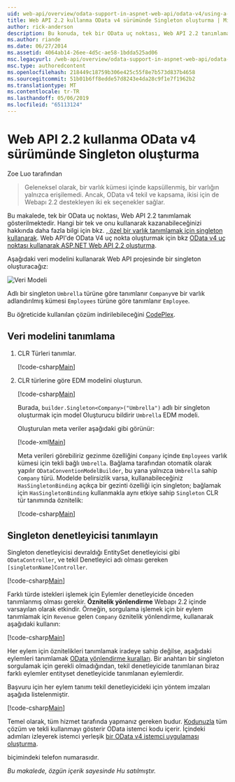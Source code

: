 ```yaml
---
uid: web-api/overview/odata-support-in-aspnet-web-api/odata-v4/using-a-singleton-in-an-odata-endpoint-in-web-api-22
title: Web API 2.2 kullanma OData v4 sürümünde Singleton oluşturma | Microsoft Docs
author: rick-anderson
description: Bu konuda, tek bir OData uç noktası, Web API 2.2 tanımlamak gösterilmektedir.
ms.author: riande
ms.date: 06/27/2014
ms.assetid: 4064ab14-26ee-4d5c-ae58-1bdda525ad06
msc.legacyurl: /web-api/overview/odata-support-in-aspnet-web-api/odata-v4/using-a-singleton-in-an-odata-endpoint-in-web-api-22
msc.type: authoredcontent
ms.openlocfilehash: 218449c18759b306e425c55f8e7b573d837b4658
ms.sourcegitcommit: 51b01b6ff8edde57d8243e4da28c9f1e7f1962b2
ms.translationtype: MT
ms.contentlocale: tr-TR
ms.lasthandoff: 05/06/2019
ms.locfileid: "65113124"
---
```

# <a name="create-a-singleton-in-odata-v4-using-web-api-22"></a>Web API 2.2 kullanma OData v4 sürümünde Singleton oluşturma

Zoe Luo tarafından

> Geleneksel olarak, bir varlık kümesi içinde kapsüllenmiş, bir varlığın yalnızca erişilemedi. Ancak, OData v4 tekil ve kapsama, ikisi için de Webapı 2.2 destekleyen iki ek seçenekler sağlar.

Bu makalede, tek bir OData uç noktası, Web API 2.2 tanımlamak gösterilmektedir. Hangi bir tek ve onu kullanarak kazanabileceğinizi hakkında daha fazla bilgi için bkz. [, özel bir varlık tanımlamak için singleton kullanarak](https://blogs.msdn.com/b/odatateam/archive/2014/03/05/use-singleton-to-define-your-special-entity.aspx). Web API'de OData V4 uç nokta oluşturmak için bkz [OData v4 uç noktası kullanarak ASP.NET Web API 2.2 oluşturma](create-an-odata-v4-endpoint.md). 

Aşağıdaki veri modelini kullanarak Web API projesinde bir singleton oluşturacağız:

![Veri Modeli](using-a-singleton-in-an-odata-endpoint-in-web-api-22/_static/image1.png)

Adlı bir singleton `Umbrella` türüne göre tanımlanır `Company`ve bir varlık adlandırılmış kümesi `Employees` türüne göre tanımlanır `Employee`.

Bu öğreticide kullanılan çözüm indirilebileceğini [CodePlex](http://aspnet.codeplex.com/sourcecontrol/latest#Samples/WebApi/OData/v4/ODataSingletonSample/).

## <a name="define-the-data-model"></a>Veri modelini tanımlama

1. CLR Türleri tanımlar.

    [!code-csharp[Main](using-a-singleton-in-an-odata-endpoint-in-web-api-22/samples/sample1.cs)]
2. CLR türlerine göre EDM modelini oluşturun.

    [!code-csharp[Main](using-a-singleton-in-an-odata-endpoint-in-web-api-22/samples/sample2.cs)]

    Burada, `builder.Singleton<Company>("Umbrella")` adlı bir singleton oluşturmak için model Oluşturucu bildirir `Umbrella` EDM modeli.

    Oluşturulan meta veriler aşağıdaki gibi görünür:

    [!code-xml[Main](using-a-singleton-in-an-odata-endpoint-in-web-api-22/samples/sample3.xml)]

    Meta verileri görebiliriz gezinme özelliğini `Company` içinde `Employees` varlık kümesi için tekli bağlı `Umbrella`. Bağlama tarafından otomatik olarak yapılır `ODataConventionModelBuilder`, bu yana yalnızca `Umbrella` sahip `Company` türü. Modelde belirsizlik varsa, kullanabileceğiniz `HasSingletonBinding` açıkça bir gezinti özelliği için singleton; bağlamak için `HasSingletonBinding` kullanmakla aynı etkiye sahip `Singleton` CLR tür tanımında öznitelik:

    [!code-csharp[Main](using-a-singleton-in-an-odata-endpoint-in-web-api-22/samples/sample4.cs)]

## <a name="define-the-singleton-controller"></a>Singleton denetleyicisi tanımlayın

Singleton denetleyicisi devraldığı EntitySet denetleyicisi gibi `ODataController`, ve tekil Denetleyici adı olması gereken `[singletonName]Controller`.

[!code-csharp[Main](using-a-singleton-in-an-odata-endpoint-in-web-api-22/samples/sample5.cs)]

Farklı türde istekleri işlemek için Eylemler denetleyicide önceden tanımlanmış olması gerekir. **Öznitelik yönlendirme** Webapı 2.2 içinde varsayılan olarak etkindir. Örneğin, sorgulama işlemek için bir eylem tanımlamak için `Revenue` gelen `Company` öznitelik yönlendirme, kullanarak aşağıdaki kullanın:

[!code-csharp[Main](using-a-singleton-in-an-odata-endpoint-in-web-api-22/samples/sample6.cs)]

Her eylem için öznitelikleri tanımlamak iradeye sahip değilse, aşağıdaki eylemleri tanımlamak [OData yönlendirme kuralları](../odata-routing-conventions.md). Bir anahtarı bir singleton sorgulamak için gerekli olmadığından, tekil denetleyicide tanımlanan biraz farklı eylemler entityset denetleyicide tanımlanan eylemlerdir.

Başvuru için her eylem tanımı tekil denetleyicideki için yöntem imzaları aşağıda listelenmiştir.

[!code-csharp[Main](using-a-singleton-in-an-odata-endpoint-in-web-api-22/samples/sample7.cs)]

Temel olarak, tüm hizmet tarafında yapmanız gereken budur. [Kodunuzla](http://aspnet.codeplex.com/sourcecontrol/latest#Samples/WebApi/OData/v4/ODataSingletonSample/) tüm çözüm ve tekli kullanmayı gösterir OData istemci kodu içerir. İçindeki adımları izleyerek istemci yerleşik [bir OData v4 istemci uygulaması oluşturma](create-an-odata-v4-client-app.md).

biçimindeki telefon numarasıdır. 

*Bu makalede, özgün içerik sayesinde Hu satılmıştır.*
